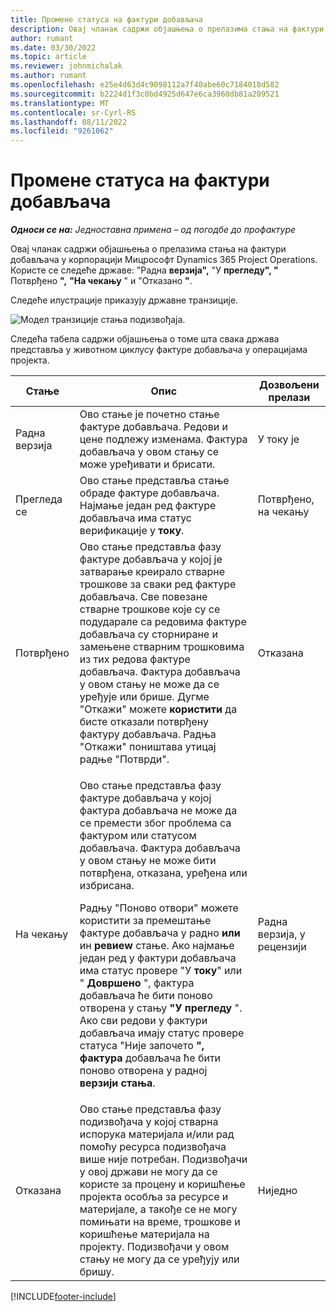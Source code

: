 ```yaml
---
title: Промене статуса на фактури добављача
description: Овај чланак садржи објашњења о прелазима стања на фактури добављача у корпорацији Мицрософт Dynamics 365 Project Operations.
author: rumant
ms.date: 03/30/2022
ms.topic: article
ms.reviewer: johnmichalak
ms.author: rumant
ms.openlocfilehash: e25e4d63d4c9098112a7f40abe60c7184018d582
ms.sourcegitcommit: b2224d1f3c0bd4925d647e6ca3960db81a209521
ms.translationtype: MT
ms.contentlocale: sr-Cyrl-RS
ms.lasthandoff: 08/11/2022
ms.locfileid: "9261062"
---
```

# <a name="state-transitions-on-a-vendor-invoice"></a>Промене статуса на фактури добављача

_**Односи се на:** Једноставна примена – од погодбе до профактуре_

Овај чланак садржи објашњења о прелазима стања на фактури добављача у корпорацији Мицрософт Dynamics 365 Project Operations. Користе се следеће државе: "Радна **верзија",** "У **прегледу", "** Потврђено **",** **"На чекању** " и "Отказано **"**.

Следеће илустрације приказују државне транзиције.

![Модел транзиције стања подизвођаја.](../media/VI_State_Model.jpg)

Следећа табела садржи објашњења о томе шта свака држава представља у животном циклусу фактуре добављача у операцијама пројекта.

| Стање | Опис | Дозвољени прелази |
| --- | --- | --- |
| Радна верзија | Ово стање је почетно стање фактуре добављача. Редови и цене подлежу изменама. Фактура добављача у овом стању се може уређивати и брисати. | У току је |
| Прегледа се | Ово стање представља стање обраде фактуре добављача. Најмање један ред фактуре добављача има статус верификације у **току**. | Потврђено, на чекању |
| Потврђено | Ово стање представља фазу фактуре добављача у којој је затварање креирало стварне трошкове за сваки ред фактуре добављача. Све повезане стварне трошкове које су се подударале са редовима фактуре добављача су сторниране и замењене стварним трошковима из тих редова фактуре добављача. Фактура добављача у овом стању не може да се уређује или брише. Дугме "Откажи" можете **користити** да бисте отказали потврђену фактуру добављача. Радња "Откажи" поништава утицај радње "Потврди". | Отказана |
| На чекању | <p>Ово стање представља фазу фактуре добављача у којој фактура добављача не може да се премести због проблема са фактуром или статусом добављача. Фактура добављача у овом стању не може бити потврђена, отказана, уређена или избрисана.</p><p>Радњу "Поново отвори" можете користити за премештање фактуре добављача у радно **или** ин **ревиеw** стање. Ако најмање један ред у фактури добављача има статус провере "У **току**" или " **Довршено** ", фактура добављача ће бити поново отворена у стању **"У прегледу** ". Ако сви редови у фактури добављача имају статус провере статуса "Није започето **", фактура** добављача ће бити поново отворена у радној **верзији стања**.</p> | Радна верзија, у рецензији |
| Отказана | Ово стање представља фазу подизвођача у којој стварна испорука материјала и/или рад помоћу ресурса подизвођача више није потребан. Подизвођачи у овој држави не могу да се користе за процену и коришћење пројекта особља за ресурсе и материјале, а такође се не могу помињати на време, трошкове и коришћење материјала на пројекту. Подизвођачи у овом стању не могу да се уређују или бришу. | Ниједно |

[!INCLUDE[footer-include](../../includes/footer-banner.md)]
